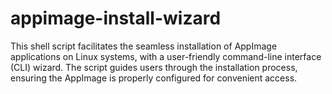 # appimage-install-wizard
This shell script facilitates the seamless installation of AppImage applications on Linux systems, with a user-friendly command-line interface (CLI) wizard. The script guides users through the installation process, ensuring the AppImage is properly configured for convenient access.
